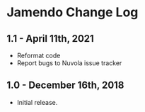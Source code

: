 Jamendo Change Log
======================

1.1 - April 11th, 2021
----------------------

 * Reformat code
 * Report bugs to Nuvola issue tracker

1.0 - December 16th, 2018
-------------------------

  * Initial release.
